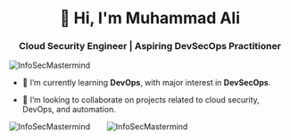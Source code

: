 <h1 align="center">👋 Hi, I'm Muhammad Ali</h1>
<h3 align="center">Cloud Security Engineer | Aspiring DevSecOps Practitioner</h3>
<p align="left"> <img src="https://komarev.com/ghpvc/?username=InfoSecMastermind&label=Profile%20views&color=0e75b6&style=flat" alt="InfoSecMastermind" /> </p>

- 🌱 I’m currently learning **DevOps**, with major interest in **DevSecOps**.

- 👯 I’m looking to collaborate on projects related to cloud security, DevOps, and automation.

<div style="display: flex;">
   <img src="https://github-readme-stats.vercel.app/api/top-langs?username=InfoSecMastermind&show_icons=true&locale=en&layout=compact&theme=dark" alt="InfoSecMastermind" />
   <img src="https://github-readme-stats.vercel.app/api?username=InfoSecMastermind&show_icons=true&locale=en&theme=dark" alt="InfoSecMastermind" style="margin-left: 30px;" />
</div>


